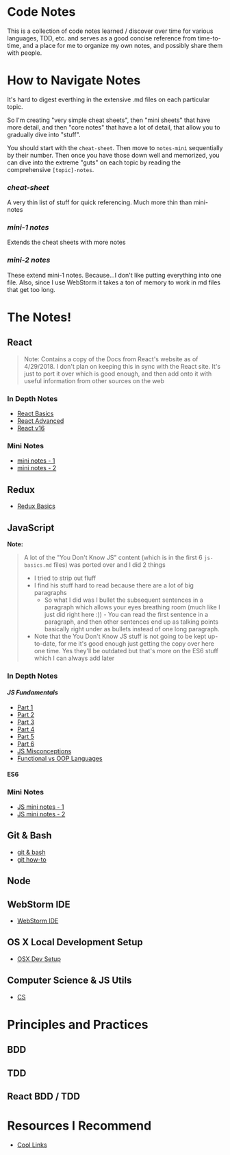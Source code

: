 # Code Notes

This is a collection of code notes learned / discover over time for various languages, TDD, etc. and serves as a good concise reference from time-to-time, and a place for me to organize my own notes, and possibly share them with people.

# How to Navigate Notes
It's hard to digest everthing in the extensive .md files on each particular topic.

So I'm creating "very simple cheat sheets", then "mini sheets" that have more detail, and then "core notes" that have a lot of detail, that allow you to gradually dive into "stuff".

You should start with the `cheat-sheet`.  Then move to `notes-mini` sequentially by their number.  Then once you have those down well and memorized, you can dive into the extreme "guts" on each topic by reading the comprehensive  `[topic]-notes`.

### _cheat-sheet_
A very thin list of stuff for quick referencing.  Much more thin than mini-notes

### *mini-1 notes*
Extends the cheat sheets with more notes

### *mini-2 notes*
These extend mini-1 notes.  Because...I don't like putting everything into one file.  Also, since I use WebStorm it takes a ton of memory to work in md files that get too long.

# The Notes!
## **React**
 >  Note: Contains a copy of the Docs from React's website as of 4/29/2018.  I don't plan on keeping this in sync with the React site.  It's just to port it over which is good enough, and then add onto it with useful information from other sources on the web

### In Depth Notes
- [React Basics](React/notes/react-basics.md)
- [React Advanced](React/notes/react-advanced.md)
- [React v16](React/react-v16.md)
### Mini Notes
- [mini notes - 1](React/mini-notes/react-notes-mini-1.md)
- [mini notes - 2](React/mini-notes/react-notes-mini-2.md)

## **Redux**
- [Redux Basics](React/redux-basics.md)

## **JavaScript**
**Note:**
> A lot of the "You Don't Know JS" content (which is in the first 6 `js-basics.md` files) was ported over and I did 2 things
> - I tried to strip out fluff
> - I find his stuff hard to read because there are a lot of big paragraphs
>    - So what I did was I bullet the subsequent sentences in a paragraph which allows your eyes breathing room (much like I just did right here :))
    - You can read the first sentence in a paragraph, and then other sentences end up as talking points basically right under as bullets instead of one long paragraph.
> - Note that the You Don't Know JS stuff is not going to be kept up-to-date, for me it's good enough just getting the copy over here one time.  Yes they'll be outdated but that's more on the ES6 stuff which I can always add later

### In Depth Notes

#### *JS Fundamentals*
- [Part 1](JavaScript/notes/js-basics-notes.md)
- [Part 2](JavaScript/notes/js-basics-notes-2.md)
- [Part 3](JavaScript/notes/js-basics-notes-3.md)
- [Part 4](JavaScript/notes/js-basics-notes-4.md)
- [Part 5](JavaScript/notes/js-basics-notes-5.md)
- [Part 6](JavaScript/notes/js-basics-notes-6.md)
- [JS Misconceptions](JavaScript/notes/js-misconceptions.md)
- [Functional vs OOP Languages](JavaScript/notes/functional-vs-oop.md)

#### **ES6**

### Mini Notes
- [JS mini notes - 1](JavaScript/mini-notes/js-notes-mini-1.md)
- [JS mini notes - 2](JavaScript/mini-notes/js-notes-mini-2.md)

## Git & Bash
- [git & bash](Git/git-and-bash.md)
- [git how-to](Git/git-how-to.md)

## **Node**
## **WebStorm IDE**
- [WebStorm IDE](WebStorm/webstorm.md)
## **OS X Local Development Setup**
- [OSX Dev Setup](osx-dev-setup.md)
## **Computer Science & JS Utils**
- [CS](cs.md)

# Principles and Practices
## **BDD**
## **TDD**
## **React BDD / TDD**

# Resources I Recommend
- [Cool Links](cool-links.md)
